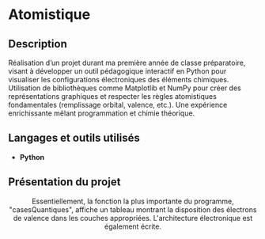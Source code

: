 # Atomistique

## Description
Réalisation d’un projet durant ma première année de classe préparatoire, visant à développer un outil pédagogique interactif en Python pour visualiser les configurations électroniques des éléments chimiques. Utilisation de bibliothèques comme Matplotlib et NumPy pour créer des représentations graphiques et respecter les règles atomistiques fondamentales (remplissage orbital, valence, etc.). Une expérience enrichissante mêlant programmation et chimie théorique.


## Langages et outils utilisés

- **Python**

## Présentation du projet

<p align="center">
Essentiellement, la fonction la plus importante du programme, "casesQuantiques", affiche un tableau montrant la disposition des électrons de valence dans les couches appropriées. L'architecture électronique est également écrite.
<blockquote class="imgur-embed-pub" lang="en" data-id="a/dUKY2QV" data-context="false" ><a href="//imgur.com/a/dUKY2QV"></a></blockquote><script async src="//s.imgur.com/min/embed.js" charset="utf-8"></script>
<br />
<br />
<br />
<br />
</p>
    
